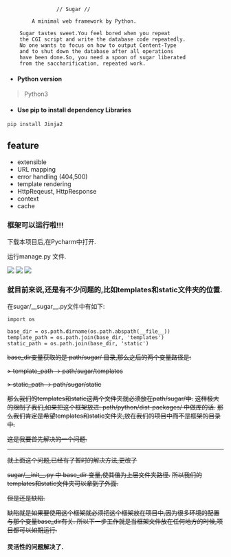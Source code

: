 
                    // Sugar //

            A minimal web framework by Python.

        Sugar tastes sweet.You feel bored when you repeat
        the CGI script and write the database code repeatedly.
        No one wants to focus on how to output Content-Type
        and to shut down the database after all operations
        have been done.So, you need a spoon of sugar liberated
        from the saccharification, repeated work.

- #### Python version

> Python3

- #### Use pip to install dependency Libraries

```
pip install Jinja2
```

## feature
- extensible
- URL mapping
- error handling (404,500)
- template rendering
- HttpReqeust, HttpResponse
- context
- cache

### 框架可以运行啦!!!

下载本项目后,在Pycharm中打开.

运行manage.py 文件.

![](http://img.vim-cn.com/5d/9c51a291020fe9851e794ba9a67eeef2d15e7d.png)
![](https://ip.freep.cn/592196/Screenshot%20from%202017-10-12%2010-45-48.png)
![](https://ip.freep.cn/592196/Screenshot%20from%202017-10-12%2010-46-00.png)


### 就目前来说,还是有不少问题的,比如templates和static文件夹的位置.

在sugar/\_\_sugar\_\_.py文件中有如下:

```
import os

base_dir = os.path.dirname(os.path.abspath(__file__))
template_path = os.path.join(base_dir, 'templates')
static_path = os.path.join(base_dir, 'static')
```

<del>base_dir变量获取的是 path/sugar/ 目录,那么之后的两个变量路径是:</del>

<del> > template_path -> path/sugar/templates</del>

<del> > static_path   -> path/sugar/static</del>

<del>那么我们的templates和static这两个文件夹就必须放在path/sugar/中.</del>
<del>这样极大的限制了我们,如果把这个框架放进: path/python/dist-packages/ 中做库的话.</del>
<del>那么我们肯定是希望templates和static文件夹,放在我们的项目中而不是框架的目录中.</del>

<del> 这是我要首先解决的一个问题. </del>

<hr>  

<del>就上面这个问题,已经有了暂时的解决方法,更改了 </del>

<del>sugar/\_\_init\_\_.py 中 base_dir 变量,使其值为上层文件夹路径.</del>
<del>所以我们的templates和static文件夹可以拿到了外面.</del>

<del>但是还是缺陷. </del>

<del>缺陷就是如果要使用这个框架就必须把这个框架放在项目中,因为很多环境的配置与那个变量base_dir有关. 所以下一步工作就是当框架文件放在任何地方的时候,项目都可以如期运行.</del>

#### 灵活性的问题解决了.
